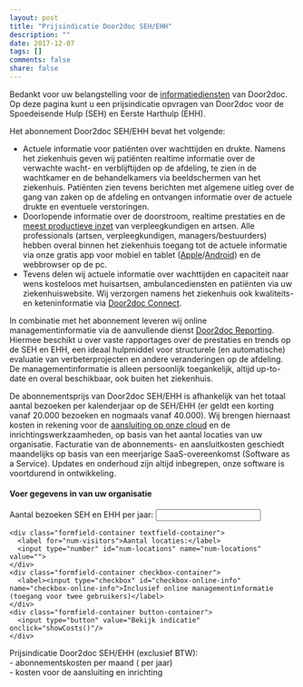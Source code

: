 ```yaml
---
layout: post
title: "Prijsindicatie Door2doc SEH/EHH"
description: ""
date: 2017-12-07
tags: []
comments: false
share: false
---
```


Bedankt voor uw belangstelling voor de [informatiediensten](http://docs.door2doc.com/2017-12-09/Door2doc/) van Door2doc. Op deze pagina kunt u een prijsindicatie opvragen van Door2doc voor de Spoedeisende Hulp (SEH) en Eerste Harthulp (EHH).

Het abonnement Door2doc SEH/EHH bevat het volgende:
* Actuele informatie voor patiënten over wachttijden en drukte. Namens het ziekenhuis geven wij patiënten realtime informatie over de verwachte wacht- en verblijftijden op de afdeling, te zien in de wachtkamer en de behandelkamers via beeldschermen van het ziekenhuis. Patiënten zien tevens berichten met algemene uitleg over de gang van zaken op de afdeling en ontvangen informatie over de actuele drukte en eventuele verstoringen.
* Doorlopende informatie over de doorstroom, realtime prestaties en de [meest productieve inzet](http://docs.door2doc.com/2017-12-08/Grip-op-werkdruk/) van verpleegkundigen en artsen. Alle professionals (artsen, verpleegkundigen, managers/bestuurders) hebben overal binnen het ziekenhuis toegang tot de actuele informatie via onze gratis app voor mobiel en tablet ([Apple](https://itunes.apple.com/nl/app/door2doc/id1237548513?mt=8)/[Android](https://play.google.com/store/apps/details?id=com.door2doc.app)) en de webbrowser op de pc.
* Tevens delen wij actuele informatie over wachttijden en capaciteit naar wens kosteloos met huisartsen, ambulancediensten en patiënten via uw ziekenhuiswebsite. Wij verzorgen namens het ziekenhuis ook kwaliteits- en keteninformatie via [Door2doc Connect](http://docs.door2doc.com/2017-12-05/Door2doc-Connect).

In combinatie met het abonnement leveren wij online managementinformatie via de aanvullende dienst [Door2doc Reporting](http://docs.door2doc.com/2017-12-04/Door2doc-Reporting). Hiermee beschikt u over vaste rapportages over de prestaties en trends op de SEH en EHH, een ideaal hulpmiddel voor structurele (en automatische) evaluatie van verbeterprojecten en andere veranderingen op de afdeling. De managementinformatie is alleen persoonlijk toegankelijk, altijd up-to-date en overal beschikbaar, ook buiten het ziekenhuis.

De abonnementsprijs van Door2doc SEH/EHH is afhankelijk van het totaal aantal bezoeken per kalenderjaar op de SEH/EHH (er geldt een korting vanaf 20.000 bezoeken en nogmaals vanaf 40.000). Wij brengen hiernaast kosten in rekening voor de [aansluiting op onze cloud](http://docs.door2doc.com/2017-12-06/aansluitinformatie/) en de inrichtingswerkzaamheden, op basis van het aantal locaties van uw organisatie. Facturatie van de abonnements- en aansluitkosten geschiedt maandelijks op basis van een meerjarige SaaS-overeenkomst (Software as a Service). Updates en onderhoud zijn altijd inbegrepen, onze software is voortdurend in ontwikkeling.

#### Voer gegevens in van uw organisatie
<p>

  <form action="" id="kosten-indicatie">
    <div class="formfield-container textfield-container">
      <label for="num-visitors">Aantal bezoeken SEH en EHH per jaar:</label>
      <input type="number" id="num-visitors" name="num-visitors" value="">
    </div>
  
    <div class="formfield-container textfield-container">
      <label for="num-visitors">Aantal locaties:</label>
      <input type="number" id="num-locations" name="num-locations" value="">
    </div>
    <div class="formfield-container checkbox-container">
      <label><input type="checkbox" id="checkbox-online-info" name="checkbox-online-info">Inclusief online managementinformatie (toegang voor twee gebruikers)</label>
    </div>
    <div class="formfield-container button-container">
      <input type="button" value="Bekijk indicatie" onclick="showCosts()"/>
    </div>
  </form>
  
  <div id="kosten-indicatie-result">
    <div class="result-container">
      <span>Prijsindicatie Door2doc SEH/EHH (exclusief BTW):<br>
      <span>- abonnementskosten </span><strong><span class="result" id="resultMonth"></strong></span><span> per maand (</span><span class="result" id="result"></span><span> per jaar)</span><br>
      <span>- kosten voor de aansluiting en inrichting <span class="result" id="connectionFee"></span>
    </div>
  </div>
  
  <script>
      document.getElementById("kosten-indicatie").addEventListener("keypress", function(ev) {
          if (ev.keyCode == 13) {
              showCosts();
          }
      });
  
      function numberWithCommas(x) {
          return x.toString().replace(/\B(?=(\d{3})+(?!\d))/g, ".");
      }
  
      //  reductie 40% bij aantal > 40k, 20% bij aantal tussen 20-40k
      function calculateCosts(numVisitors, numLocations, oi) {
  
          var rate = .75,
              feeBasic = 12450,
              feeNext = 6000,
              feeOI = 1800,
              price = 0,
              connectionFee = 0,
              connectionFeeOI = 5500,
              limitVisitors_1 = 20000,
              limitVisitors_2 = 40000,
              oi_included = oi;
  
  
  
          if ( numVisitors > limitVisitors_2 ){
  
              price = parseInt(numVisitors - limitVisitors_2) * rate * (1-0.4) + limitVisitors_1 * rate * (1.8);
  
          } else if (numVisitors > limitVisitors_1) {
  
              price = parseInt(numVisitors - limitVisitors_1) * rate * (1-0.2) + limitVisitors_1 * rate;
  
          } else {
  
              price = numVisitors * rate;
  
          }
  
          if(numLocations > 1) {
  
              connectionFee = feeBasic + (numLocations - 1) * feeNext;
  
          } else {
  
              connectionFee = feeBasic;
  
          }
  
          if(oi_included) {
              price += feeOI;
              connectionFee += connectionFeeOI;
          }
  
          return ({"price":price, "connectionFee":connectionFee});
      }
  
      function showCosts() {
  
          var inputVisitors = parseInt(document.getElementById('num-visitors').value),
              inputLocations = parseInt(document.getElementById('num-locations').value),
              online_info_included = Boolean(document.getElementById('checkbox-online-info').checked);
  
          if (inputVisitors == "") {
              inputVisitors = 0;
          }
  
          if (inputLocations == "") {
              inputLocations = 0;
          }
  
          var result = calculateCosts(parseInt(inputVisitors), parseInt(inputLocations), online_info_included),
              unit = '€',
              cents = ',-';
  
          document.getElementById('result').textContent        = unit + " " + numberWithCommas(parseInt(result.price)) + cents;
          document.getElementById('resultMonth').textContent   = unit + " " + numberWithCommas(parseInt(result.price / 12)) + cents;
          document.getElementById('connectionFee').textContent  = unit + " " + numberWithCommas(parseInt(result.connectionFee)) + cents;
          document.getElementById('resultTotalMonth').textContent        = unit + " " + numberWithCommas(parseInt(result.price / 12 + result.connectionFee / 48)) + cents;
  
          var resultContainer = document.getElementById('kosten-indicatie-result');
  
          if (resultContainer) {
              resultContainer.className = 'show';
          }
      }
  
  </script>
